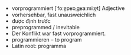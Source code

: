 - vorprogrammiert	[ˈfoːɐ̯pʁoˌɡʁaːmiːɐ̯t]	Adjective
- vorhersehbar, fast unausweichlich
- được định trước
- preprogrammed / inevitable
- Der Konflikt war fast vorprogrammiert.
- programmieren – to program	
- Latin root: programma